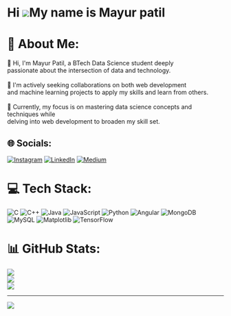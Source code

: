  Hi ![](https://user-images.githubusercontent.com/18350557/176309783-0785949b-9127-417c-8b55-ab5a4333674e.gif)My name is Mayur patil
===================================================================================================================================

# 💫 About Me:
 🔭 Hi, I'm Mayur Patil, a BTech Data Science student deeply <br>passionate about the intersection of data and technology.<br><br>👯 I'm actively seeking collaborations on both web development <br>and machine learning projects to apply my skills and learn from others.<br><br>🌱 Currently, my focus is on mastering data science concepts and techniques while <br>delving into web development to broaden my skill set.


## 🌐 Socials:
[![Instagram](https://img.shields.io/badge/Instagram-%23E4405F.svg?logo=Instagram&logoColor=white)](https://instagram.com/mayur_patil_729/) [![LinkedIn](https://img.shields.io/badge/LinkedIn-%230077B5.svg?logo=linkedin&logoColor=white)](https://linkedin.com/in/mayurpatil729/) [![Medium](https://img.shields.io/badge/Medium-12100E?logo=medium&logoColor=white)](https://medium.com/@https://medium.com/@patilmayurofficial) 

# 💻 Tech Stack:
![C](https://img.shields.io/badge/c-%2300599C.svg?style=for-the-badge&logo=c&logoColor=white) ![C++](https://img.shields.io/badge/c++-%2300599C.svg?style=for-the-badge&logo=c%2B%2B&logoColor=white) ![Java](https://img.shields.io/badge/java-%23ED8B00.svg?style=for-the-badge&logo=openjdk&logoColor=white) ![JavaScript](https://img.shields.io/badge/javascript-%23323330.svg?style=for-the-badge&logo=javascript&logoColor=%23F7DF1E) ![Python](https://img.shields.io/badge/python-3670A0?style=for-the-badge&logo=python&logoColor=ffdd54) ![Angular](https://img.shields.io/badge/angular-%23DD0031.svg?style=for-the-badge&logo=angular&logoColor=white) ![MongoDB](https://img.shields.io/badge/MongoDB-%234ea94b.svg?style=for-the-badge&logo=mongodb&logoColor=white) ![MySQL](https://img.shields.io/badge/mysql-%2300000f.svg?style=for-the-badge&logo=mysql&logoColor=white) ![Matplotlib](https://img.shields.io/badge/Matplotlib-%23ffffff.svg?style=for-the-badge&logo=Matplotlib&logoColor=black) ![TensorFlow](https://img.shields.io/badge/TensorFlow-%23FF6F00.svg?style=for-the-badge&logo=TensorFlow&logoColor=white)
# 📊 GitHub Stats:
![](https://github-readme-stats.vercel.app/api?username=Mayurpatil729&theme=dark&hide_border=false&include_all_commits=true&count_private=true)<br/>
![](https://github-readme-streak-stats.herokuapp.com/?user=Mayurpatil729&theme=dark&hide_border=false)<br/>
![](https://github-readme-stats.vercel.app/api/top-langs/?username=Mayurpatil729&theme=dark&hide_border=false&include_all_commits=true&count_private=true&layout=compact)

---
[![](https://visitcount.itsvg.in/api?id=Mayurpatil729&icon=0&color=4)](https://visitcount.itsvg.in)

<!-- Proudly created with GPRM ( https://gprm.itsvg.in ) -->
